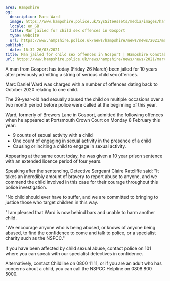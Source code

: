 ```yaml
area: Hampshire
og:
  description: Marc Ward
  image: https://www.hampshire.police.uk/SysSiteAssets/media/images/hampshire/news/2021/march/marc-ward.jpg?crop=(2,0,946,497)&amp;w=600&amp;h=300&amp;scale=both
  locale: en_GB
  title: Man jailed for child sex offences in Gosport
  type: website
  url: https://www.hampshire.police.uk/news/hampshire/news/news/2021/march/man-jailed-for-child-sex-offences-in-gosport/
publish:
  date: 16:32 26/03/2021
title: Man jailed for child sex offences in Gosport | Hampshire Constabulary
url: https://www.hampshire.police.uk/news/hampshire/news/news/2021/march/man-jailed-for-child-sex-offences-in-gosport/
```

A man from Gosport has today (Friday 26 March) been jailed for 10 years after previously admitting a string of serious child sex offences.

Marc Daniel Ward was charged with a number of offences dating back to October 2020 relating to one child.

The 29-year-old had sexually abused the child on multiple occasions over a two month period before police were called at the beginning of this year.

Ward, formerly of Brewers Lane in Gosport, admitted the following offences when he appeared at Portsmouth Crown Court on Monday 8 February this year:

 * 9 counts of sexual activity with a child
 * One count of engaging in sexual activity in the presence of a child
 * Causing or inciting a child to engage in sexual activity.

Appearing at the same court today, he was given a 10 year prison sentence with an extended licence period of four years.

Speaking after the sentencing, Detective Sergeant Claire Ratcliffe said: "It takes an incredibly amount of bravery to report abuse to anyone, and we commend the child involved in this case for their courage throughout this police investigation.

"No child should ever have to suffer, and we are committed to bringing to justice those who target children in this way.

"I am pleased that Ward is now behind bars and unable to harm another child.

"We encourage anyone who is being abused, or knows of anyone being abused, to find the confidence to come and talk to police, or a specialist charity such as the NSPCC."

If you have been affected by child sexual abuse, contact police on 101 where you can speak with our specialist detectives in confidence.

Alternatively, contact Childline on 0800 11 11, or if you are an adult who has concerns about a child, you can call the NSPCC Helpline on 0808 800 5000.
